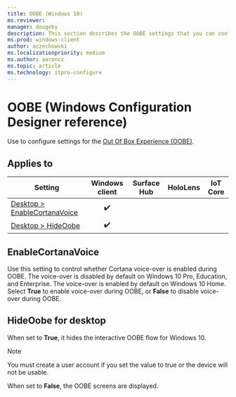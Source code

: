 ```yaml
---
title: OOBE (Windows 10)
ms.reviewer: 
manager: dougeby
description: This section describes the OOBE settings that you can configure in provisioning packages for Windows 10 using Windows Configuration Designer.
ms.prod: windows-client
author: aczechowski
ms.localizationpriority: medium
ms.author: aaroncz
ms.topic: article
ms.technology: itpro-configure
---
```


# OOBE (Windows Configuration Designer reference)

Use to configure settings for the [Out Of Box Experience (OOBE)](/windows-hardware/customize/desktop/customize-oobe).

## Applies to

| Setting   | Windows client | Surface Hub | HoloLens | IoT Core |
| --- | :---: | :---: | :---: | :---: | 
| [Desktop > EnableCortanaVoice](#enablecortanavoice) | ✔️  |  |  |  |
| [Desktop > HideOobe](#hideoobe-for-desktop) | ✔️  |  |  |  |

## EnableCortanaVoice

Use this setting to control whether Cortana voice-over is enabled during OOBE. The voice-over is disabled by default on Windows 10 Pro, Education, and Enterprise. The voice-over is enabled by default on Windows 10 Home. Select **True** to enable voice-over during OOBE, or **False** to disable voice-over during OOBE.

## HideOobe for desktop

When set to **True**, it hides the interactive OOBE flow for Windows 10.

> [!NOTE]
> You must create a user account if you set the value to true or the device will not be usable.

When set to **False**, the OOBE screens are displayed.

